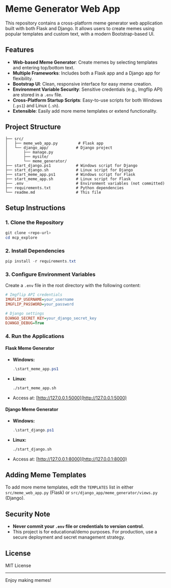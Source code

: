 # Meme Generator Web App

This repository contains a cross-platform meme generator web application built with both Flask and Django. It allows users to create memes using popular templates and custom text, with a modern Bootstrap-based UI.

## Features
- **Web-based Meme Generator**: Create memes by selecting templates and entering top/bottom text.
- **Multiple Frameworks**: Includes both a Flask app and a Django app for flexibility.
- **Bootstrap UI**: Clean, responsive interface for easy meme creation.
- **Environment Variable Security**: Sensitive credentials (e.g., Imgflip API) are stored in a `.env` file.
- **Cross-Platform Startup Scripts**: Easy-to-use scripts for both Windows (`.ps1`) and Linux (`.sh`).
- **Extensible**: Easily add more meme templates or extend functionality.

## Project Structure
```
├── src/
│   ├── meme_web_app.py         # Flask app
│   └── django_app/            # Django project
│       ├── manage.py
│       ├── mysite/
│       └── meme_generator/
├── start_django.ps1           # Windows script for Django
├── start_django.sh            # Linux script for Django
├── start_meme_app.ps1         # Windows script for Flask
├── start_meme_app.sh          # Linux script for Flask
├── .env                       # Environment variables (not committed)
├── requirements.txt           # Python dependencies
└── readme.md                  # This file
```

## Setup Instructions

### 1. Clone the Repository
```powershell
git clone <repo-url>
cd mcp_explore
```

### 2. Install Dependencies
```powershell
pip install -r requirements.txt
```

### 3. Configure Environment Variables
Create a `.env` file in the root directory with the following content:
```ini
# Imgflip API credentials
IMGFLIP_USERNAME=your_username
IMGFLIP_PASSWORD=your_password

# Django settings
DJANGO_SECRET_KEY=your_django_secret_key
DJANGO_DEBUG=True
```

### 4. Run the Applications
#### Flask Meme Generator
- **Windows:**
  ```powershell
  .\start_meme_app.ps1
  ```
- **Linux:**
  ```bash
  ./start_meme_app.sh
  ```
- Access at: [http://127.0.0.1:5000](http://127.0.0.1:5000)

#### Django Meme Generator
- **Windows:**
  ```powershell
  .\start_django.ps1
  ```
- **Linux:**
  ```bash
  ./start_django.sh
  ```
- Access at: [http://127.0.0.1:8000](http://127.0.0.1:8000)

## Adding Meme Templates
To add more meme templates, edit the `TEMPLATES` list in either `src/meme_web_app.py` (Flask) or `src/django_app/meme_generator/views.py` (Django).

## Security Note
- **Never commit your `.env` file or credentials to version control.**
- This project is for educational/demo purposes. For production, use a secure deployment and secret management strategy.

## License
MIT License

---
Enjoy making memes!